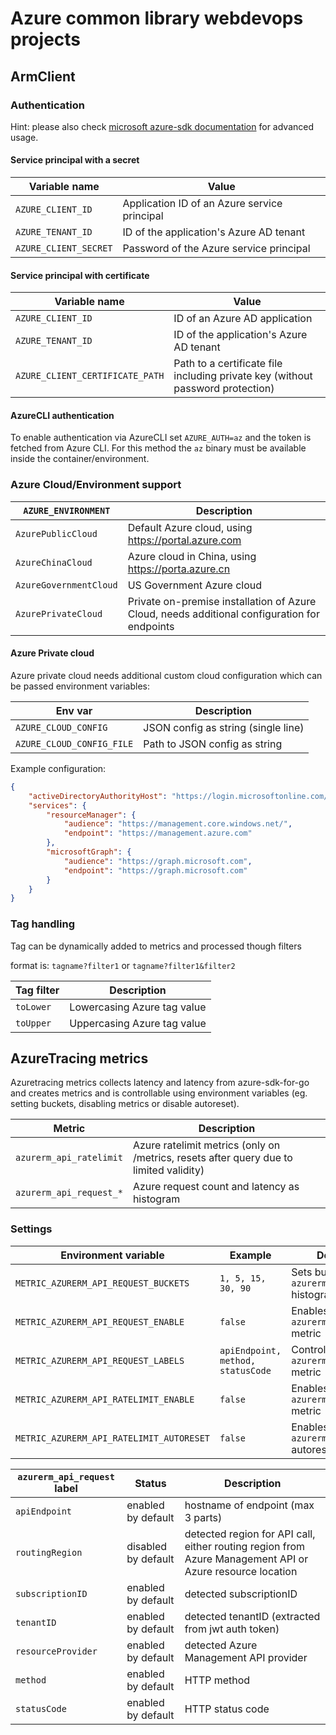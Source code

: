 # Azure common library webdevops projects

## ArmClient

### Authentication

Hint: please also check [microsoft azure-sdk documentation](https://docs.microsoft.com/en-us/azure/developer/go/azure-sdk-authentication) for advanced usage.

#### Service principal with a secret

| Variable name          | Value                                        |
|------------------------|----------------------------------------------|
| `AZURE_CLIENT_ID`      | Application ID of an Azure service principal |
| `AZURE_TENANT_ID`      | ID of the application's Azure AD tenant      |
| `AZURE_CLIENT_SECRET`  | Password of the Azure service principal      |

#### Service principal with certificate

| Variable name                   | Value                                                                           |
|---------------------------------|---------------------------------------------------------------------------------|
| `AZURE_CLIENT_ID`               | ID of an Azure AD application                                                   |
| `AZURE_TENANT_ID`               | ID of the application's Azure AD tenant                                         |
| `AZURE_CLIENT_CERTIFICATE_PATH` | Path to a certificate file including private key (without password protection)  |

#### AzureCLI authentication

To enable authentication via AzureCLI set `AZURE_AUTH=az` and the token is fetched from Azure CLI.
For this method the `az` binary must be available inside the container/environment.

### Azure Cloud/Environment support

| `AZURE_ENVIRONMENT`    | Description                                                                                  |
|------------------------|----------------------------------------------------------------------------------------------|
| `AzurePublicCloud`     | Default Azure cloud, using https://portal.azure.com                                          |
| `AzureChinaCloud`      | Azure cloud in China, using https://porta.azure.cn                                           |
| `AzureGovernmentCloud` | US Government Azure cloud                                                                    |
| `AzurePrivateCloud`    | Private on-premise installation of Azure Cloud, needs additional configuration for endpoints |

#### Azure Private cloud

Azure private cloud needs additional custom cloud configuration which can be passed environment variables:

| Env var                   | Description                          |
|---------------------------|--------------------------------------|
| `AZURE_CLOUD_CONFIG`      | JSON config as string (single line)  |
| `AZURE_CLOUD_CONFIG_FILE` | Path to JSON config as string        |

Example configuration:
```json
{
    "activeDirectoryAuthorityHost": "https://login.microsoftonline.com/",
    "services": {
        "resourceManager": {
            "audience": "https://management.core.windows.net/",
            "endpoint": "https://management.azure.com"
        },
        "microsoftGraph": {
            "audience": "https://graph.microsoft.com",
            "endpoint": "https://graph.microsoft.com"
        }
    }
}
```

### Tag handling

Tag can be dynamically added to metrics and processed though filters

format is: `tagname?filter1` or `tagname?filter1&filter2`

| Tag filter | Description                 |
|------------|-----------------------------|
| `toLower`  | Lowercasing Azure tag value |
| `toUpper`  | Uppercasing Azure tag value |

## AzureTracing metrics

Azuretracing metrics collects latency and latency from azure-sdk-for-go and creates metrics and is controllable using
environment variables (eg. setting buckets, disabling metrics or disable autoreset).

| Metric                                   | Description                                                                            |
|------------------------------------------|----------------------------------------------------------------------------------------|
| `azurerm_api_ratelimit`                  | Azure ratelimit metrics (only on /metrics, resets after query due to limited validity) |
| `azurerm_api_request_*`                  | Azure request count and latency as histogram                                           |

### Settings

| Environment variable                     | Example                           | Description                                                    |
|------------------------------------------|-----------------------------------|----------------------------------------------------------------|
| `METRIC_AZURERM_API_REQUEST_BUCKETS`     | `1, 5, 15, 30, 90`                | Sets buckets for `azurerm_api_request` histogram metric        |
| `METRIC_AZURERM_API_REQUEST_ENABLE`      | `false`                           | Enables/disables `azurerm_api_request_*` metric                |
| `METRIC_AZURERM_API_REQUEST_LABELS`      | `apiEndpoint, method, statusCode` | Controls labels of `azurerm_api_request_*` metric              |
| `METRIC_AZURERM_API_RATELIMIT_ENABLE`    | `false`                           | Enables/disables `azurerm_api_ratelimit` metric                |
| `METRIC_AZURERM_API_RATELIMIT_AUTORESET` | `false`                           | Enables/disables `azurerm_api_ratelimit` autoreset after fetch |


| `azurerm_api_request` label | Status              | Description                                                                                              |
|-----------------------------|---------------------|----------------------------------------------------------------------------------------------------------|
| `apiEndpoint`               | enabled by default  | hostname of endpoint (max 3 parts)                                                                       |
| `routingRegion`             | disabled by default | detected region for API call, either routing region from Azure Management API or Azure resource location |
| `subscriptionID`            | enabled by default  | detected subscriptionID                                                                                  |
| `tenantID`                  | enabled by default  | detected tenantID (extracted from jwt auth token)                                                        |
| `resourceProvider`          | enabled by default  | detected Azure Management API provider                                                                   |
| `method`                    | enabled by default  | HTTP method                                                                                              |
| `statusCode`                | enabled by default  | HTTP status code                                                                                         |
